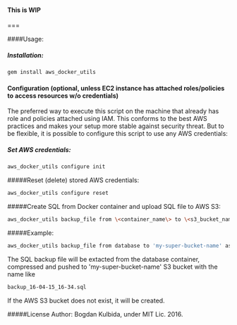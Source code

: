 #### This is WIP

===

####Usage:

##### Installation:
```bash
gem install aws_docker_utils
```
#### Configuration (optional, unless EC2 instance has attached roles/policies to access resources w/o credentials)

The preferred way to execute this script on the machine that already has role and policies attached using IAM. This conforms to the best AWS practices and makes your setup more stable against security threat. But to be flexible, it is possible to configure this script to use any AWS credentials:

##### Set AWS credentials:
```bash
aws_docker_utils configure init
```

#####Reset (delete) stored AWS credentials:
```bash
aws_docker_utils configure reset
```
#####Create SQL from Docker container and upload SQL file to AWS S3:
```bash
aws_docker_utils backup_file from \<container_name\> to \<s3_bucket_name\> as 'backup_database' using \<cmd\>
```

#####Example:
```bash
aws_docker_utils backup_file from database to 'my-super-bucket-name' as 'backup' using "pg_dump -U postgres -O my_app_production"
```

The SQL backup file will be extacted from the database container, compressed and pushed to 'my-super-bucket-name' S3 bucket with the name like
```bash
backup_16-04-15_16-34.sql
```

If the AWS S3 bucket does not exist, it will be created.

#####License
Author: Bogdan Kulbida, under MIT Lic. 2016.
